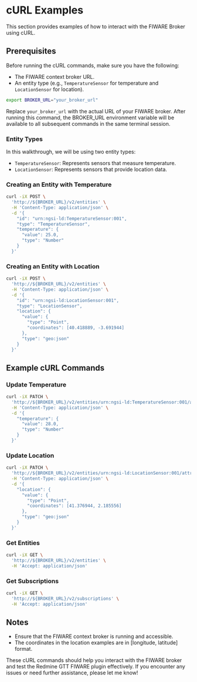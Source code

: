 # cURL Examples

This section provides examples of how to interact with the FIWARE Broker using cURL.

## Prerequisites

Before running the cURL commands, make sure you have the following:

- The FIWARE context broker URL.
- An entity type (e.g., `TemperatureSensor` for temperature and `LocationSensor`
  for location).

```bash
export BROKER_URL="your_broker_url"
```

Replace `your_broker_url` with the actual URL of your FIWARE broker. After
running this command, the BROKER_URL environment variable will be
available to all subsequent commands in the same terminal session.

### Entity Types

In this walkthrough, we will be using two entity types:

- `TemperatureSensor`: Represents sensors that measure temperature.
- `LocationSensor`: Represents sensors that provide location data.

### Creating an Entity with Temperature

```bash
curl -iX POST \
  'http://${BROKER_URL}/v2/entities' \
  -H 'Content-Type: application/json' \
  -d '{
    "id": "urn:ngsi-ld:TemperatureSensor:001",
    "type": "TemperatureSensor",
    "temperature": {
      "value": 25.0,
      "type": "Number"
    }
  }'
```

### Creating an Entity with Location

```bash
curl -iX POST \
  'http://${BROKER_URL}/v2/entities' \
  -H 'Content-Type: application/json' \
  -d '{
    "id": "urn:ngsi-ld:LocationSensor:001",
    "type": "LocationSensor",
    "location": {
      "value": {
        "type": "Point",
        "coordinates": [40.418889, -3.691944]
      },
      "type": "geo:json"
    }
  }'
```

## Example cURL Commands

### Update Temperature

```bash
curl -iX PATCH \
  'http://${BROKER_URL}/v2/entities/urn:ngsi-ld:TemperatureSensor:001/attrs' \
  -H 'Content-Type: application/json' \
  -d '{
    "temperature": {
      "value": 28.0,
      "type": "Number"
    }
  }'
```

### Update Location

```bash
curl -iX PATCH \
  'http://${BROKER_URL}/v2/entities/urn:ngsi-ld:LocationSensor:001/attrs' \
  -H 'Content-Type: application/json' \
  -d '{
    "location": {
      "value": {
        "type": "Point",
        "coordinates": [41.376944, 2.185556]
      },
      "type": "geo:json"
    }
  }'
```

### Get Entities

```bash
curl -iX GET \
  'http://${BROKER_URL}/v2/entities' \
  -H 'Accept: application/json'
```

### Get Subscriptions

```bash
curl -iX GET \
  'http://${BROKER_URL}/v2/subscriptions' \
  -H 'Accept: application/json'
```

## Notes

- Ensure that the FIWARE context broker is running and accessible.
- The coordinates in the location examples are in [longitude, latitude] format.

These cURL commands should help you interact with the FIWARE broker and test the
Redmine GTT FIWARE plugin effectively. If you encounter any issues or need
further assistance, please let me know!
